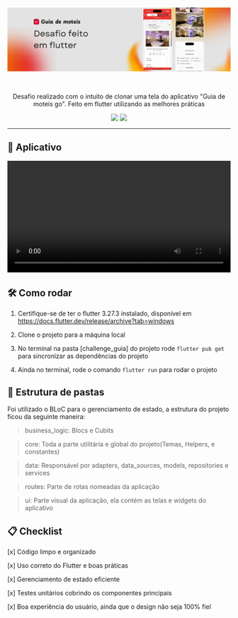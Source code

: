 <br />
<p align="center">
<a href="https://www.linkedin.com/in/wriqie/" target="_blank">
  <img src="./.github/images/banner.png" alt="Desafio banner">
</a>
</p>
<br />

<p align="center">
Desafio realizado com o intuito de clonar uma tela do aplicativo "Guia de moteis go". Feito em flutter utilizando as melhores práticas
</p>

<div align="center">
<a href="https://www.linkedin.com/in/wriqie" target="_blank"><img src="https://img.shields.io/badge/-LinkedIn-%230077B5?style=for-the-badge&logo=linkedin&logoColor=white" target="_blank"></a>
<a href = "mailto:wriqie@gmail.com"><img src="https://img.shields.io/badge/Gmail-D14836?style=for-the-badge&logo=gmail&logoColor=white" target="_blank"></a>
</div>

---

## 📱 Aplicativo

<video width="100%" controls>
  <source src=".github/videos/example.mov" type="video/mp4">
</video>

## 🛠️ Como rodar

1. Certifique-se de ter o flutter 3.27.3 instalado, disponível em https://docs.flutter.dev/release/archive?tab=windows

2. Clone o projeto para a máquina local

3. No terminal na pasta [challenge_guia] do projeto rode `flutter pub get` para sincronizar as dependências do projeto

4. Ainda no terminal, rode o comando `flutter run` para rodar o projeto

## 📁 Estrutura de pastas

Foi utilizado o BLoC para o gerenciamento de estado, a estrutura do projeto ficou da seguinte maneira:

> business_logic: Blocs e Cubits

> core: Toda a parte utilitária e global do projeto(Temas, Helpers, e constantes)

> data: Responsável por adapters, data_sources, models, repositories e services

> routes: Parte de rotas nomeadas da aplicação

> ui: Parte visual da aplicação, ela contém as telas e widgets do aplicativo

## 📋 Checklist

[x] Código limpo e organizado

[x] Uso correto do Flutter e boas práticas

[x] Gerenciamento de estado eficiente

[x] Testes unitários cobrindo os componentes principais

[x] Boa experiência do usuário, ainda que o design não seja 100% fiel
